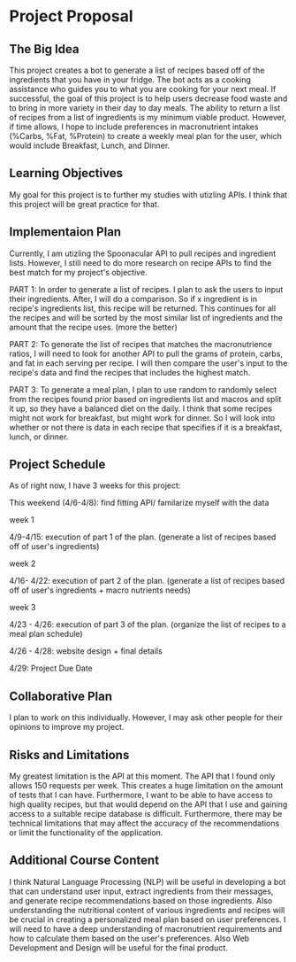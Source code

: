 # Project Proposal
## The Big Idea
This project creates a bot to generate a list of recipes based off of the ingredients that you have in your fridge. The bot acts as a cooking assistance who guides you to what you are cooking for your next meal. If successful, the goal of this project is to help users decrease food waste and to bring in more variety in their day to day meals. The ability to return a list of recipes from a list of ingredients is my minimum viable product. However, if time allows, I hope to include preferences in macronutrient intakes (%Carbs, %Fat, %Protein) to create a weekly meal plan for the user, which would include Breakfast, Lunch, and Dinner. 

## Learning Objectives
My goal for this project is to further my studies with utizling APIs. I think that this project will be great practice for that. 

## Implementaion Plan
Currently, I am utizling the Spoonacular API to pull recipes and ingredient lists. However, I still need to do more research on recipe APIs to find the best match for my project's objective. 

PART 1: In order to generate a list of recipes. I plan to ask the users to input their ingredients. After, I will do a comparison. So if x ingredient is in recipe's ingredients list, this recipe will be returned. This continues for all the recipes and will be sorted by the most similar list of ingredients and the amount that the recipe uses. (more the better)

PART 2: To generate the list of recipes that matches the macronutrience ratios, I will need to look for another API to pull the grams of protein, carbs, and fat in each serving per recipe. I will then compare the user's input to the recipe's data and find the recipes that includes the highest match. 

PART 3: To generate a meal plan, I plan to use random to randomly select from the recipes found prior based on ingredients list and macros and split it up, so they have a balanced diet on the daily. I think that some recipes might not work for breakfast, but might work for dinner. So I will look into whether or not there is data in each recipe that specifies if it is a breakfast, lunch, or dinner. 

## Project Schedule
As of right now, I have 3 weeks for this project:

This weekend (4/6-4/8): find fitting API/ familarize myself with the data

week 1 

4/9-4/15: execution of part 1 of the plan. (generate a list of recipes based off of user's ingredients)

week 2 

4/16- 4/22: execution of part 2 of the plan. (generate a list of recipes based off of user's ingredients + macro nutrients needs)

week 3 

4/23 - 4/26: execution of part 3 of the plan. (organize the list of recipes to a meal plan schedule)

4/26 - 4/28: website design + final details

4/29: Project Due Date

## Collaborative Plan 
I plan to work on this individually. However, I may ask other people for their opinions to improve my project. 

## Risks and Limitations
My greatest limitation is the API at this moment. The API that I found only allows 150 requests per week. This creates a huge limitation on the amount of tests that I can have. Furthermore, I want to be able to have access to high quality recipes, but that would depend on the API that I use and gaining access to a suitable recipe database is difficult. Furthermore, there may be technical limitations that may affect the accuracy of the recommendations or limit the functionality of the application. 

## Additional Course Content
I think Natural Language Processing (NLP)  will be useful in developing a bot that can understand user input, extract ingredients from their messages, and generate recipe recommendations based on those ingredients. Also understanding the nutritional content of various ingredients and recipes will be crucial in creating a personalized meal plan based on user preferences. I will need to have a deep understanding of macronutrient requirements and how to calculate them based on the user's preferences. Also Web Development and Design will be useful for the final product. 
